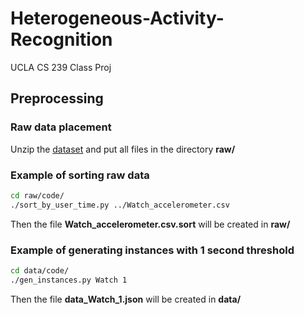 # Heterogeneous-Activity-Recognition
UCLA CS 239 Class Proj

## Preprocessing

### Raw data placement

Unzip the [dataset](https://archive.ics.uci.edu/ml/machine-learning-databases/00344/Activity%20recognition%20exp.zip) and put all files in the directory __raw/__

### Example of sorting raw data

```bash
cd raw/code/
./sort_by_user_time.py ../Watch_accelerometer.csv
```

Then the file **Watch_accelerometer.csv.sort** will be created in __raw/__

### Example of generating instances with 1 second threshold

```bash
cd data/code/
./gen_instances.py Watch 1
```

Then the file **data\_Watch\_1.json** will be created in __data/__
